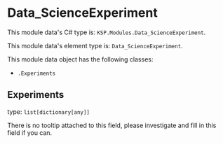# Data_ScienceExperiment

This module data's C# type is: `KSP.Modules.Data_ScienceExperiment`.

This module data's element type is: `Data_ScienceExperiment`.

This module data object has the following classes:

- `.Experiments`

## Experiments

type: `list[dictionary[any]]`

There is no tooltip attached to this field, please investigate and fill in this field if you can.

